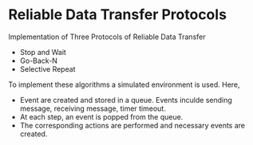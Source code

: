 # Reliable Data Transfer Protocols
Implementation of Three Protocols of Reliable Data Transfer

- Stop and Wait
- Go-Back-N
- Selective Repeat

To implement these algorithms a simulated environment is used. Here,

- Event are created and stored in a queue. Events inculde sending message, receiving message, timer timeout.
- At each step, an event is popped from the queue.
- The corresponding actions are performed and necessary events are created.
